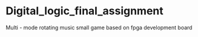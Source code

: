 # Digital_logic_final_assignment
Multi - mode rotating music small game based on fpga development board 
